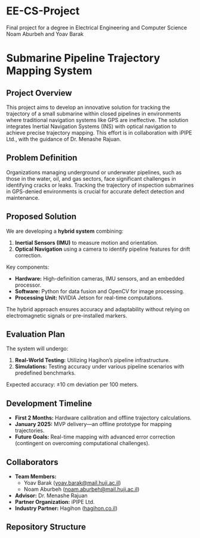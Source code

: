 # EE-CS-Project
Final project for a degree in Electrical Engineering and Computer Science Noam Aburbeh and Yoav Barak

# Submarine Pipeline Trajectory Mapping System

## Project Overview
This project aims to develop an innovative solution for tracking the trajectory of a small submarine within closed pipelines in environments where traditional navigation systems like GPS are ineffective. The solution integrates Inertial Navigation Systems (INS) with optical navigation to achieve precise trajectory mapping. This effort is in collaboration with iPIPE Ltd., with the guidance of Dr. Menashe Rajuan.

## Problem Definition
Organizations managing underground or underwater pipelines, such as those in the water, oil, and gas sectors, face significant challenges in identifying cracks or leaks. Tracking the trajectory of inspection submarines in GPS-denied environments is crucial for accurate defect detection and maintenance.

## Proposed Solution
We are developing a **hybrid system** combining:
1. **Inertial Sensors (IMU)** to measure motion and orientation.
2. **Optical Navigation** using a camera to identify pipeline features for drift correction.

Key components:
- **Hardware:** High-definition cameras, IMU sensors, and an embedded processor.
- **Software:** Python for data fusion and OpenCV for image processing.
- **Processing Unit:** NVIDIA Jetson for real-time computations.

The hybrid approach ensures accuracy and adaptability without relying on electromagnetic signals or pre-installed markers.

## Evaluation Plan
The system will undergo:
1. **Real-World Testing:** Utilizing Hagihon’s pipeline infrastructure.
2. **Simulations:** Testing accuracy under various pipeline scenarios with predefined benchmarks.

Expected accuracy: ±10 cm deviation per 100 meters.

## Development Timeline
- **First 2 Months:** Hardware calibration and offline trajectory calculations.
- **January 2025:** MVP delivery—an offline prototype for mapping trajectories.
- **Future Goals:** Real-time mapping with advanced error correction (contingent on overcoming computational challenges).

## Collaborators
- **Team Members:**
  - Yoav Barak ([yoav.barak@mail.huji.ac.il](mailto:yoav.barak@mail.huji.ac.il))
  - Noam Aburbeh ([noam.aburbeh@mail.huji.ac.il](mailto:noam.aburbeh@mail.huji.ac.il))
- **Advisor:** Dr. Menashe Rajuan
- **Partner Organization:** iPIPE Ltd.
- **Industry Partner:** Hagihon ([hagihon.co.il](https://www.hagihon.co.il))

## Repository Structure
